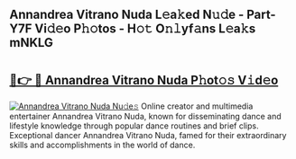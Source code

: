## Annandrea Vitrano Nuda L𝚎a𝚔ed N𝚞𝚍e - Part-Y7F Vi𝚍𝚎o P𝚑𝚘tos - H𝚘𝚝 O𝚗𝚕yf𝚊ns L𝚎a𝚔s mNKLG

# <h2><a href="http://kf0245.oniu.top/?m=Annandrea+Vitrano+Nuda">🔗👉 🔴 Annandrea Vitrano Nuda P𝚑ot𝚘𝚜 V𝚒d𝚎o</a></h2>

[![Annandrea Vitrano Nuda Nu𝚍e𝚜](https://i.imgur.com/0qMVB7G.gif)](http://kf0245.oniu.top/?m=Annandrea+Vitrano+Nuda)
Online creator and multimedia entertainer Annandrea Vitrano Nuda, known for disseminating dance and lifestyle knowledge through popular dance routines and brief clips. Exceptional dancer Annandrea Vitrano Nuda, famed for their extraordinary skills and accomplishments in the world of dance.  
